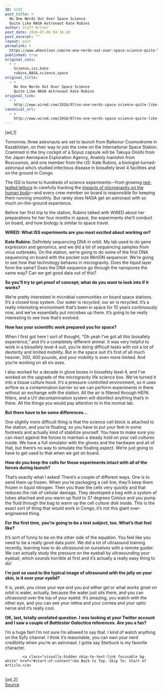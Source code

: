 ```yaml
---
ID: 5192
post_title: >
  No One Nerds Out Over Space Science
  Quite Like NASA Astronaut Kate Rubins
author: Staff Writer
post_date: 2016-07-06 04:16:20
post_excerpt: ""
layout: post
permalink: >
  https://www.whenitson.com/no-one-nerds-out-over-space-science-quite-like-nasa-astronaut-kate-rubins/
published: true
original_cats:
  - >
    Science,iss,kate
    rubins,NASA,science,space
original_title:
  - >
    No One Nerds Out Over Space Science
    Quite Like NASA Astronaut Kate Rubins
original_link:
  - >
    http://www.wired.com/2016/07/no-one-nerds-space-science-quite-like-nasa-astronaut-kate-rubins/
canonical_url:
  - >
    http://www.wired.com/2016/07/no-one-nerds-space-science-quite-like-nasa-astronaut-kate-rubins/
---
```

 [ad_1]
<br><div id=""><p>Tomorrow, three astronauts are set to launch from Baikonur Cosmodrome in Kazakhstan, on their way to join the crew on the International Space Station. Crammed in the tiny cockpit of a Soyuz capsule will be Takuya Onishi from the Japan Aerospace Exploration Agency, Anatoly Ivanishin from Roscosmos, and one member from the US: Kate Rubins, a biologist-turned-astronaut who’s studied infectious disease in biosafety level 4 facilities and on the ground in Congo.</p>
<p>The ISS is home to hundreds of science experiments—from growing <a href="http://www.wired.com/2015/08/astronauts-growing-their-own-veggies-in-space-gets-us-closer-to-mars/" target="_blank">red-leafed lettuce</a> to carefully tracking the <a href="http://www.wired.com/2016/02/year-space-scott-kelly/" target="_blank">impacts of microgravity on the human body</a>—and every crew member on board is responsible for keeping them running smoothly. But rarely does NASA get an astronaut with so much on-the-ground experience.</p>
<p>Before her first trip to the station, Rubins talked with WIRED about her preparations for her four months in space, the experiments she’ll conduct on board, and how biology is similar to space travel.</p>
<p><strong>WIRED: </strong><strong>What ISS experiments are you most excited about working on? </strong></p>
<p><strong>Kate Rubins: </strong>Definitely sequencing DNA in orbit. My lab used to do gene expression and genomics, and we did a lot of sequencing samples from virus outbreaks. On the station, we’re going to do some of the first DNA sequencing on board with the pocket size MinION sequencer. We’re going to see how that technology behaves in microgravity. Does the liquid layer form the same? Does the DNA sequence go through the nanopores the same way? Can we get good data out of this?</p>
<p><strong>So you’ll try to get proof of concept; what do you want to look into if it works?</strong></p>
<p>We’re pretty interested in microbial communities on board space stations. It’s a closed loop system. Our water is recycled, our air is recycled. It’s a really interesting environment that’s been in space for 10 years continuously now, and we’ve essentially put microbes up there. It’s going to be really interesting to see how that’s evolved.</p>
<p><strong>How has your scientific work prepared you for space?</strong></p>
<p>When I first got here I sort of thought, “Oh yeah I’ve got all this biosafety experience,” and it’s a completely different animal. It was very helpful to work in a biosafety level 4 suit, you’re doing difficult tasks with not a lot of dexterity and limited mobility. But in the space suit it’s first of all much heavier, 300, 400 pounds, and your mobility is even more limited. And you’re working on all six axes.</p>
<p>I also worked for a decade in glove boxes in biosafety level 4, and I’ve worked on the upgrade of the microgravity life science box. We’ve turned it into a tissue culture hood. It’s a pressure-controlled environment, so it uses airflow as a contamination barrier so we can perform experiments in there without air exchange with the station. All the air is filtered through HEPA filters, and a UV decontamination system will disinfect anything that’s in there. All the things you would pay attention to in the normal lab.</p>
<p><strong>But there have to be some differences…</strong></p>
<p>One slightly more difficult thing is that the science cell block is attached to the station, and you’re floating, so you have to put your feet in some footrests and actually kind of stabilize yourself. You have to make sure you can react against the forces to maintain a steady hold on your cell cultures inside. We have a full simulator with the gloves and the hardware and all of that, but there’s no way to simulate the floating aspect. We’re just going to have to get used to that when we get on board.</p>
<p><strong>How do you keep the cells for those experiments intact with all of the forces during launch?</strong></p>
<p>That’s exactly what I asked! There’s a couple of different ways. One is to send them up frozen. When you’re packaging a cell line, they’ll keep them frozen in liquid nitrogen. Then you thaw the cells very quickly and that reduces the risk of cellular damage. They developed a bag with a system of tubes attached and you warm up fluid to 37 degrees Celsius and you pump the fluid through the bag to warm up the cell culture disk inside. This is the exact sort of thing that would work in Congo; it’s not this giant over-engineered thing.</p>
<p><strong>For the first time, you’re going to be a test <em>subject</em>, too. What’s that feel like?</strong></p>
<p>It’s sort of funny to be on the other side of the equation. You feel like you need to be a really good data point. We did a lot of ultrasound training recently, learning how to do ultrasound on ourselves with a remote guider. We can actually study the pressure on the eyeball by ultrasounding your eyeball, which sounds horrible at first and it’s actually a really easy thing to do!</p>
<p><strong>I’m just so used to the typical image of ultrasound with the jelly on your skin, is it over your eyelid?</strong></p>
<p>It is, yeah, you close your eye and you put either gel or what works great on orbit is water, actually, because the water just sits there, and you can ultrasound over the top of your eyelid. It’s amazing, you watch with the other eye, and you can see your retina and your cornea and your optic nerve and it’s really cool.</p>
<p><strong>OK, last, totally unrelated question. I was looking at your Twitter account and I saw a couple of <em>Battlestar Galactica</em> references. Are you a fan?</strong></p>
<p>I’m a huge fan! I’m not sure I’m allowed to say that. I kind of watch anything on the Syfy channel. I think it’s reasonable, you can own your nerd credibility when you’re an astronaut. I gotta say Starbuck is my favorite character.</p>

			<a class="visually-hidden skip-to-text-link focusable bg-white" href="#start-of-content">Go Back to Top. Skip To: Start of Article.</a>

			
</div>
<br>[ad_2]
<br><a href="http://www.wired.com/2016/07/no-one-nerds-space-science-quite-like-nasa-astronaut-kate-rubins/">Source </a>